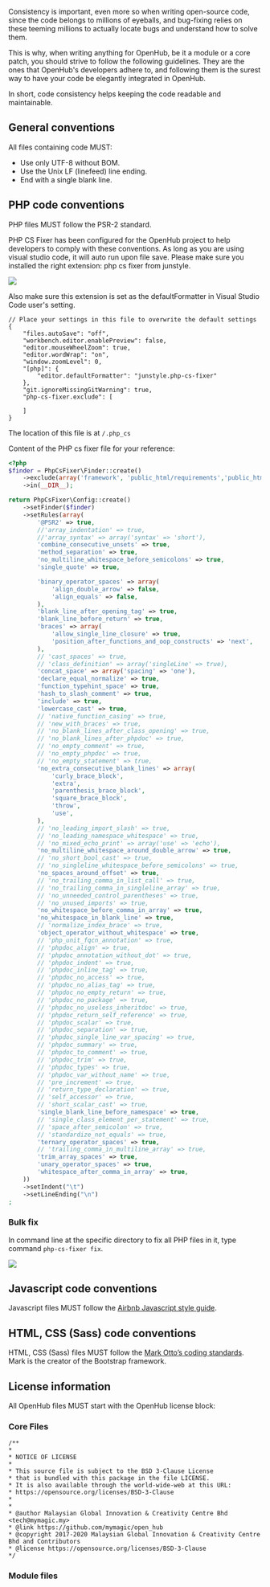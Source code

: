 Consistency is important, even more so when writing open-source code, since the code belongs to millions of eyeballs, and bug-fixing relies on these teeming millions to actually locate bugs and understand how to solve them.

This is why, when writing anything for OpenHub, be it a module or a core patch, you should strive to follow the following guidelines. They are the ones that OpenHub's developers adhere to, and following them is the surest way to have your code be elegantly integrated in OpenHub.

In short, code consistency helps keeping the code readable and maintainable.

## General conventions
All files containing code MUST:
  * Use only UTF-8 without BOM.
  * Use the Unix LF (linefeed) line ending.
  * End with a single blank line.

## PHP code conventions
PHP files MUST follow the PSR-2 standard. 

PHP CS Fixer has been configured for the OpenHub project to help developers to comply with these conventions. As long as you are using visual studio code, it will auto run upon file save. Please make sure you installed the right extension: php cs fixer from junstyle.

![](https://user-images.githubusercontent.com/5336690/81776895-49ee4480-9522-11ea-8e54-2dad561ded4f.png)

Also make sure this extension is set as the defaultFormatter in Visual Studio Code user's setting.

```
// Place your settings in this file to overwrite the default settings
{
    "files.autoSave": "off",
    "workbench.editor.enablePreview": false,
    "editor.mouseWheelZoom": true,
    "editor.wordWrap": "on",
    "window.zoomLevel": 0,
    "[php]": {
        "editor.defaultFormatter": "junstyle.php-cs-fixer"
    },
    "git.ignoreMissingGitWarning": true,
    "php-cs-fixer.exclude": [
    
    ]
}
```

The location of this file is at `/.php_cs`

Content of the PHP cs fixer file for your reference:
``` php
<?php
$finder = PhpCsFixer\Finder::create()
	->exclude(array('framework', 'public_html/requirements','public_html/themes','protected/messages'))
	->in(__DIR__);

return PhpCsFixer\Config::create()
    ->setFinder($finder)
    ->setRules(array(
        '@PSR2' => true,
        //'array_indentation' => true,
        //'array_syntax' => array('syntax' => 'short'),
        'combine_consecutive_unsets' => true,
        'method_separation' => true,
        'no_multiline_whitespace_before_semicolons' => true,
        'single_quote' => true,

        'binary_operator_spaces' => array(
            'align_double_arrow' => false,
            'align_equals' => false,
        ),
        'blank_line_after_opening_tag' => true,
        'blank_line_before_return' => true,
        'braces' => array(
            'allow_single_line_closure' => true,
            'position_after_functions_and_oop_constructs' => 'next',
        ),
        // 'cast_spaces' => true,
        // 'class_definition' => array('singleLine' => true),
        'concat_space' => array('spacing' => 'one'),
        'declare_equal_normalize' => true,
        'function_typehint_space' => true,
        'hash_to_slash_comment' => true,
        'include' => true,
        'lowercase_cast' => true,
        // 'native_function_casing' => true,
        // 'new_with_braces' => true,
        // 'no_blank_lines_after_class_opening' => true,
        // 'no_blank_lines_after_phpdoc' => true,
        // 'no_empty_comment' => true,
        // 'no_empty_phpdoc' => true,
        // 'no_empty_statement' => true,
        'no_extra_consecutive_blank_lines' => array(
            'curly_brace_block',
            'extra',
            'parenthesis_brace_block',
            'square_brace_block',
            'throw',
            'use',
        ),
        // 'no_leading_import_slash' => true,
        // 'no_leading_namespace_whitespace' => true,
        // 'no_mixed_echo_print' => array('use' => 'echo'),
        'no_multiline_whitespace_around_double_arrow' => true,
        // 'no_short_bool_cast' => true,
        // 'no_singleline_whitespace_before_semicolons' => true,
        'no_spaces_around_offset' => true,
        // 'no_trailing_comma_in_list_call' => true,
        // 'no_trailing_comma_in_singleline_array' => true,
        // 'no_unneeded_control_parentheses' => true,
        // 'no_unused_imports' => true,
        'no_whitespace_before_comma_in_array' => true,
        'no_whitespace_in_blank_line' => true,
        // 'normalize_index_brace' => true,
        'object_operator_without_whitespace' => true,
        // 'php_unit_fqcn_annotation' => true,
        // 'phpdoc_align' => true,
        // 'phpdoc_annotation_without_dot' => true,
        // 'phpdoc_indent' => true,
        // 'phpdoc_inline_tag' => true,
        // 'phpdoc_no_access' => true,
        // 'phpdoc_no_alias_tag' => true,
        // 'phpdoc_no_empty_return' => true,
        // 'phpdoc_no_package' => true,
        // 'phpdoc_no_useless_inheritdoc' => true,
        // 'phpdoc_return_self_reference' => true,
        // 'phpdoc_scalar' => true,
        // 'phpdoc_separation' => true,
        // 'phpdoc_single_line_var_spacing' => true,
        // 'phpdoc_summary' => true,
        // 'phpdoc_to_comment' => true,
        // 'phpdoc_trim' => true,
        // 'phpdoc_types' => true,
        // 'phpdoc_var_without_name' => true,
        // 'pre_increment' => true,
        // 'return_type_declaration' => true,
        // 'self_accessor' => true,
        // 'short_scalar_cast' => true,
        'single_blank_line_before_namespace' => true,
        // 'single_class_element_per_statement' => true,
        // 'space_after_semicolon' => true,
        // 'standardize_not_equals' => true,
        'ternary_operator_spaces' => true,
        // 'trailing_comma_in_multiline_array' => true,
        'trim_array_spaces' => true,
        'unary_operator_spaces' => true,
        'whitespace_after_comma_in_array' => true,
    ))
    ->setIndent("\t")
    ->setLineEnding("\n")
;
```
### Bulk fix
In command line at the specific directory to fix all PHP files in it, type command `php-cs-fixer fix`.

![](https://user-images.githubusercontent.com/5336690/81777341-3394b880-9523-11ea-90af-4130cd36726d.png)


<code></code>

## Javascript code conventions
Javascript files MUST follow the [Airbnb Javascript style guide](https://github.com/airbnb/javascript).

## HTML, CSS (Sass) code conventions
HTML, CSS (Sass) files MUST follow the [Mark Otto’s coding standards](http://codeguide.co/). Mark is the creator of the Bootstrap framework.

## License information
All OpenHub files MUST start with the OpenHub license block:

### Core Files
```
/**
*
* NOTICE OF LICENSE
*
* This source file is subject to the BSD 3-Clause License
* that is bundled with this package in the file LICENSE.
* It is also available through the world-wide-web at this URL:
* https://opensource.org/licenses/BSD-3-Clause
*
*
* @author Malaysian Global Innovation & Creativity Centre Bhd <tech@mymagic.my>
* @link https://github.com/mymagic/open_hub
* @copyright 2017-2020 Malaysian Global Innovation & Creativity Centre Bhd and Contributors
* @license https://opensource.org/licenses/BSD-3-Clause
*/
```
### Module files
